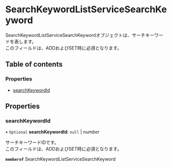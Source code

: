 # SearchKeywordListServiceSearchKeyword


<div lang=\"ja\"> SearchKeywordListServiceSearchKeywordオブジェクトは、サーチキーワードを表します。<br> このフィールドは、ADDおよびSET時に必須となります。 </div> 

## Table of contents

### Properties

- [searchKeywordId](searchkeywordlistservicesearchkeyword.md#searchkeywordid)

## Properties

### searchKeywordId

• `Optional` **searchKeywordId**: ``null`` \| *number*

<div lang=\"ja\"> サーチキーワードIDです。<br> このフィールドは、ADDおよびSET時に必須となります。 </div> 

**`memberof`** SearchKeywordListServiceSearchKeyword
